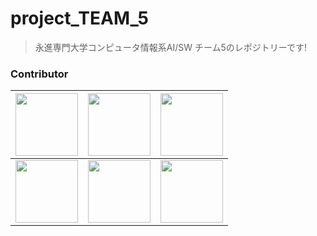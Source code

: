 # project_TEAM_5
> 永進専門大学コンピュータ情報系AI/SW チーム5のレポジトリーです!

### Contributor
| <a href="https://github.com/devYuMinKim"><img src="https://avatars.githubusercontent.com/u/55650732?v=4" width="100" height="100"/></a>  | <a href="https://github.com/jeongwonkimT3T"><img src="https://avatars.githubusercontent.com/u/113046042?v=4" width="100" height="100"/></a> |  <a href="https://github.com/Hyn2"><img src="https://avatars.githubusercontent.com/u/125263770?v=4" width="100" height="100"/></a>   |
| :--------------------------------------------------------------------------------------------------------------------------------------: | :-----------------------------------------------------------------------------------------------------------------------------------------: | :----------------------------------------------------------------------------------------------------------------------------------: |
| <a href="https://github.com/JOHYEONJUN39"><img src="https://avatars.githubusercontent.com/u/93760720?v=4" width="100" height="100"/></a> |   <a href="https://github.com/hipo-panda"><img src="https://avatars.githubusercontent.com/u/120406781?v=4" width="100" height="100"/></a>   | <a href="https://github.com/0gene68"><img src="https://avatars.githubusercontent.com/u/126875714?v=4" width="100" height="100"/></a> |
